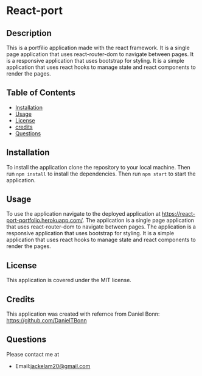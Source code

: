 # React-port

## Description
This is a portfilio application made with the react framework. It is a single page application that uses react-router-dom to navigate between pages. It is a responsive application that uses bootstrap for styling. It is a simple application that uses react hooks to manage state and react components to render the pages.

## Table of Contents
* [Installation](#installation)
* [Usage](#usage)
* [License](#license)
* [credits](#credits)
* [Questions](#questions)

## Installation
To install the application clone the repository to your local machine. Then run `npm install` to install the dependencies. Then run `npm start` to start the application.

## Usage
To use the application navigate to the deployed application at https://react-port-portfolio.herokuapp.com/. The application is a single page application that uses react-router-dom to navigate between pages. The application is a responsive application that uses bootstrap for styling. It is a simple application that uses react hooks to manage state and react components to render the pages.

## License
This application is covered under the MIT license.

## Credits
This application was created with refernce from Daniel Bonn: https://github.com/DanielTBonn

## Questions
Please contact me at
* Email:jackelam20@gmail.com
